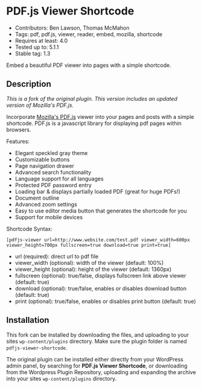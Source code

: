 # PDF.js Viewer Shortcode

* Contributors: Ben Lawson, Thomas McMahon
* Tags: pdf, pdf.js, viewer, reader, embed, mozilla, shortcode
* Requires at least: 4.0
* Tested up to: 5.1.1
* Stable tag: 1.3

Embed a beautiful PDF viewer into pages with a simple shortcode.

## Description

*This is a fork of the original plugin. This version includes an updated version of Mozilla's PDF.js.*

Incorporate [Mozilla's PDF.js](https://github.com/mozilla/pdf.js/) viewer into your pages and posts with a simple shortcode. PDF.js is a javascript library for displaying pdf pages within browsers.

Features:

*   Elegant speckled gray theme
*   Customizable buttons
*   Page navigation drawer
*   Advanced search functionality
*   Language support for all languages
*   Protected PDF password entry
*   Loading bar & displays partially loaded PDF (great for huge PDFs!)
*   Document outline
*   Advanced zoom settings
*   Easy to use editor media button that generates the shortcode for you
*   Support for mobile devices

Shortcode Syntax:

`[pdfjs-viewer url=http://www.website.com/test.pdf viewer_width=600px viewer_height=700px fullscreen=true download=true print=true]`

*   url (required): direct url to pdf file
*   viewer_width (optional): width of the viewer (default: 100%)
*   viewer_height (optional): height of the viewer (default: 1360px)
*   fullscreen (optional): true/false, displays fullscreen link above viewer (default: true)
*   download (optional): true/false, enables or disables download button (default: true)
*   print (optional): true/false, enables or disables print button (default: true)

## Installation
This fork can be installed by downloading the files, and uploading to your sites `wp-content/plugins` directory. Make sure the plugin folder is named `pdfjs-viewer-shortcode`.

The original plugin can be installed either directly from your WordPress admin panel, by searching for **PDF.js Viewer Shortcode**, or downloading from the Wordpress Plugin Repository, uploading and expanding the archive into your sites `wp-content/plugins` directory.


